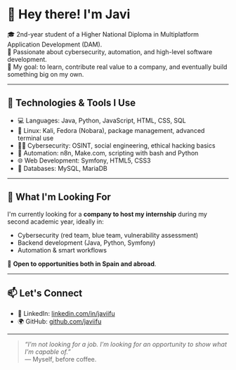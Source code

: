 # 👋 Hey there! I'm Javi

🎓 2nd-year student of a Higher National Diploma in Multiplatform Application Development (DAM).  
🔐 Passionate about cybersecurity, automation, and high-level software development.  
🚀 My goal: to learn, contribute real value to a company, and eventually build something big on my own.  

---

## 🧠 Technologies & Tools I Use

- 💻 Languages: Java, Python, JavaScript, HTML, CSS, SQL
- 🐧 Linux: Kali, Fedora (Nobara), package management, advanced terminal use
- 🕵️‍♂️ Cybersecurity: OSINT, social engineering, ethical hacking basics
- 🔧 Automation: n8n, Make.com, scripting with bash and Python
- 🌐 Web Development: Symfony, HTML5, CSS3
- 💾 Databases: MySQL, MariaDB

---

## 💼 What I'm Looking For

I'm currently looking for a **company to host my internship** during my second academic year, ideally in:

- Cybersecurity (red team, blue team, vulnerability assessment)
- Backend development (Java, Python, Symfony)
- Automation & smart workflows

🔭 **Open to opportunities both in Spain and abroad**.

---

## 📫 Let's Connect

- 💼 LinkedIn: [linkedin.com/in/javiifu](https://www.linkedin.com/in/javier-beltran-45b45a184) 
- 🌍 GitHub: [github.com/javiifu](https://github.com/javiifu)

---

> *“I’m not looking for a job. I’m looking for an opportunity to show what I’m capable of.”*  
> — Myself, before coffee.


